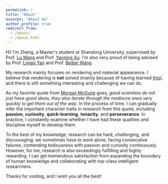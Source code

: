 ```yaml
---
permalink: /
title: "About"
excerpt: "About me"
author_profile: true
redirect_from: 
  - /about/
  - /about.html
---
```



Hi! I'm Zheng, a Master's student at Shandong University, supervised by Prof. [Lu Wang](http://vr.sdu.edu.cn/info/1010/1060.htm) and Prof. [Yanning Xu](http://vr.sdu.edu.cn/info/1010/1062.htm). I'm also very proud of being advised by Prof. [Lingqi Yan](https://sites.cs.ucsb.edu/~lingqi/) and Prof. [Beibei Wang](https://wangningbei.github.io/).

My research mainly focuses on rendering and material appearance. I believe that rendering is **not** solved (mainly because of having learned [this](https://www.bilibili.com/video/BV1my4y1z76s?p=3&t=8m30s)), and there is still something interesting and challenging we can do.

As my favorite quote from [Morgan McGuire](https://casual-effects.com/morgan/index.html) goes, *good scientists do not just have good ideas, they also iterate through the mediocre ones very quickly to get them out of the way*. 
In the process of time, I can gradually infer the important character traits in research from this quote, including **passion**, **curiosity**, **quick-learning**, **tenacity**, and **perseverance**.
In practice, I constantly examine whether I have had these qualities and discipline myself to develop them.

To the best of my knowledge, research can be hard, challenging, and discouraging; we sometimes have to work alone, facing consecutive failures, contending tediousness with passion and curiosity continuously. However, for me, research is also exceedingly fulfilling and highly rewarding. I can get tremendous satisfaction from expanding the boundary of human knowledge and collaborating with top-class intelligent researchers.

Thanks for visiting, and I wish you all the best! 